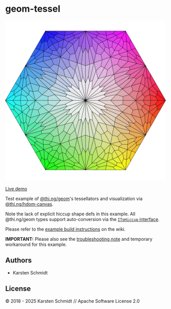 # geom-tessel

![screenshot](https://raw.githubusercontent.com/thi-ng/umbrella/develop/assets/geom/tessel.png)

[Live demo](http://demo.thi.ng/umbrella/geom-tessel/)

Test example of
[@thi.ng/geom](https://github.com/thi-ng/umbrella/tree/develop/packages/geom)'s
tessellators and visualization via
[@thi.ng/hdom-canvas](https://github.com/thi-ng/umbrella/tree/develop/packages/hdom-canvas).

Note the lack of explicit hiccup shape defs in this example. All
@thi.ng/geom types support auto-conversion via the [`IToHiccup`
interface](https://github.com/thi-ng/umbrella/blob/develop/packages/api/src/api.ts#L415).

Please refer to the [example build
instructions](https://github.com/thi-ng/umbrella/wiki/Example-build-instructions)
on the wiki.

**IMPORTANT:** Please also see the [troubleshooting
note](https://github.com/thi-ng/umbrella/wiki/Example-build-instructions#troubleshooting)
and temporary workaround for this example.

## Authors

- Karsten Schmidt

## License

&copy; 2018 - 2025 Karsten Schmidt // Apache Software License 2.0
